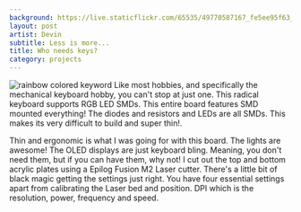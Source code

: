 ```yaml
---
background: https://live.staticflickr.com/65535/49770587167_fe5ee95f63_c.jpg
layout: post
artist: Devin
subtitle: Less is more...
title: Who needs keys?
category: projects
---
```

![rainbow colored keyword](/images/helidox.jpg)
Like most hobbies, and specifically the mechanical keyboard hobby, you can't stop at just one. This radical keyboard supports RGB LED SMDs. This entire board features SMD mounted everything! The diodes and resistors and LEDs are all SMDs. This makes its very difficult to build and super thin!.

Thin and ergonomic is what I was going for with this board. The lights are awesome! The OLED displays are just keyboard bling. Meaning, you don't need them, but if you can have them, why not! I cut out the top and bottom acrylic plates using a Epilog Fusion M2 Laser cutter. There's a little bit of black magic getting the settings just right. You have four essential settings apart from calibrating the Laser bed and position. DPI which is the resolution, power, frequency and speed. 
